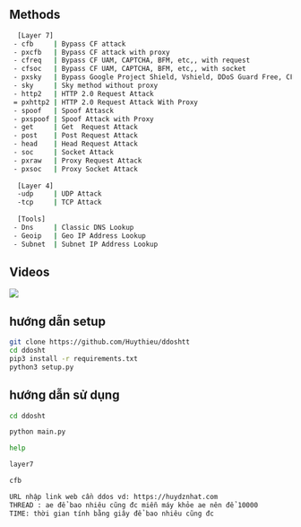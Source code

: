 

## Methods

```sh
  [Layer 7]
 - cfb     | Bypass CF attack
 - pxcfb   | Bypass CF attack with proxy
 - cfreq   | Bypass CF UAM, CAPTCHA, BFM, etc,, with request
 - cfsoc   | Bypass CF UAM, CAPTCHA, BFM, etc,, with socket
 - pxsky   | Bypass Google Project Shield, Vshield, DDoS Guard Free, CF NoSec With Proxy
 - sky     | Sky method without proxy
 - http2   | HTTP 2.0 Request Attack 
 = pxhttp2 | HTTP 2.0 Request Attack With Proxy
 - spoof   | Spoof Attasck
 - pxspoof | Spoof Attack with Proxy
 - get     | Get  Request Attack
 - post    | Post Request Attack
 - head    | Head Request Attack
 - soc     | Socket Attack
 - pxraw   | Proxy Request Attack
 - pxsoc   | Proxy Socket Attack
 
  [Layer 4]
  -udp     | UDP Attack
  -tcp     | TCP Attack
  
  [Tools]
 - Dns     | Classic DNS Lookup
 - Geoip   | Geo IP Address Lookup
 - Subnet  | Subnet IP Address Lookup
```

## Videos
[![](https://user-images.githubusercontent.com/87601386/161339371-b6dfaa8f-1cf2-41d1-85c1-d82cdd98def1.png)](https://www.youtube.com/watch?v=MPKdfhPeLeE)

## hướng dẫn setup 
```sh
git clone https://github.com/Huythieu/ddoshtt
cd ddosht
pip3 install -r requirements.txt 
python3 setup.py
```

## hướng dẫn sử dụng
```sh
cd ddosht
```

```sh
python main.py
```

```sh
help
```

```sh
layer7
```

```sh
cfb
```
```sh
URL nhập link web cần ddos vd: https://huydznhat.com
THREAD : ae để bao nhiêu cũng đc miễn máy khỏe ae nên để 10000
TIME: thời gian tính bằng giây để bao nhiêu cũng đc
```
